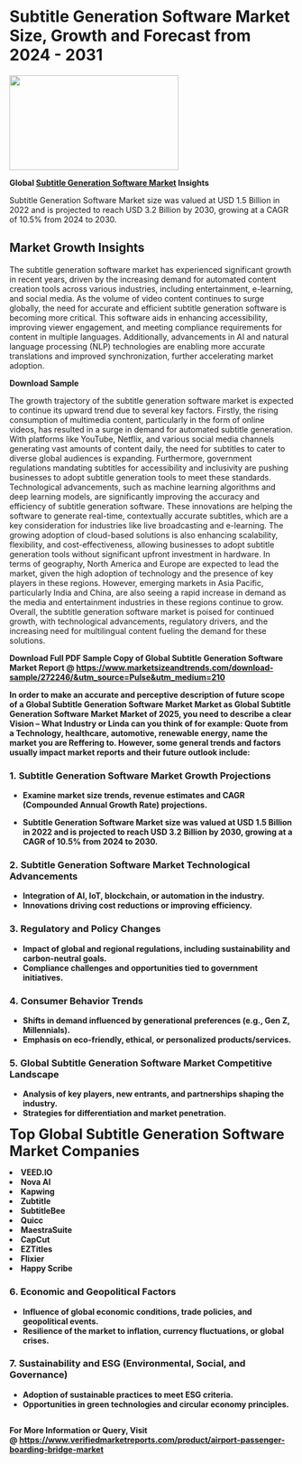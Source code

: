 <H1>Subtitle Generation Software Market Size, Growth and Forecast from 2024 - 2031</H1><img class="aligncenter size-medium wp-image-584254" src="https://thirdeyenews.in/wp-content/uploads/2024/09/Global-Market-Research-300x168.jpeg" alt="" width="300" height="168" /><p><strong>Global&nbsp;<a href="https://www.marketsizeandtrends.com/download-sample/272246/&amp;utm_source=Pulse&amp;utm_medium=210">Subtitle Generation Software Market</a> Insights</strong></p><p>Subtitle Generation Software Market size was valued at USD 1.5 Billion in 2022 and is projected to reach USD 3.2 Billion by 2030, growing at a CAGR of 10.5% from 2024 to 2030.</p><p><h2>Market Growth Insights</h2> <p>The subtitle generation software market has experienced significant growth in recent years, driven by the increasing demand for automated content creation tools across various industries, including entertainment, e-learning, and social media. As the volume of video content continues to surge globally, the need for accurate and efficient subtitle generation software is becoming more critical. This software aids in enhancing accessibility, improving viewer engagement, and meeting compliance requirements for content in multiple languages. Additionally, advancements in AI and natural language processing (NLP) technologies are enabling more accurate translations and improved synchronization, further accelerating market adoption.</p> <p><strong>Download Sample</strong></p> <p>The growth trajectory of the subtitle generation software market is expected to continue its upward trend due to several key factors. Firstly, the rising consumption of multimedia content, particularly in the form of online videos, has resulted in a surge in demand for automated subtitle generation. With platforms like YouTube, Netflix, and various social media channels generating vast amounts of content daily, the need for subtitles to cater to diverse global audiences is expanding. Furthermore, government regulations mandating subtitles for accessibility and inclusivity are pushing businesses to adopt subtitle generation tools to meet these standards. Technological advancements, such as machine learning algorithms and deep learning models, are significantly improving the accuracy and efficiency of subtitle generation software. These innovations are helping the software to generate real-time, contextually accurate subtitles, which are a key consideration for industries like live broadcasting and e-learning. The growing adoption of cloud-based solutions is also enhancing scalability, flexibility, and cost-effectiveness, allowing businesses to adopt subtitle generation tools without significant upfront investment in hardware. In terms of geography, North America and Europe are expected to lead the market, given the high adoption of technology and the presence of key players in these regions. However, emerging markets in Asia Pacific, particularly India and China, are also seeing a rapid increase in demand as the media and entertainment industries in these regions continue to grow. Overall, the subtitle generation software market is poised for continued growth, with technological advancements, regulatory drivers, and the increasing need for multilingual content fueling the demand for these solutions.</p> <p><strong></p><p><span class=""><strong>Download Full PDF Sample Copy of Global Subtitle Generation Software Market Report</strong> @ <a href="https://www.marketsizeandtrends.com/download-sample/272246/&amp;utm_source=Pulse&amp;utm_medium=210" target="_blank">https://www.marketsizeandtrends.com/download-sample/272246/&amp;utm_source=Pulse&amp;utm_medium=210</a></span></p><p>In order to make an accurate and perceptive description of future scope of a Global&nbsp;Subtitle Generation Software Market Market as Global&nbsp;Subtitle Generation Software Market Market of 2025, you need to describe a clear Vision &ndash; What Industry or Linda can you think of for example: Quote from a Technology, healthcare, automotive, renewable energy, name the market you are Reffering to. However, some general trends and factors usually impact market reports and their future outlook include:</p><h3>1.&nbsp;<strong>Subtitle Generation Software Market Growth Projections</strong></h3><ul><li>Examine market size trends, revenue estimates and CAGR (Compounded Annual Growth Rate) projections.</li><li><p>Subtitle Generation Software Market size was valued at USD 1.5 Billion in 2022 and is projected to reach USD 3.2 Billion by 2030, growing at a CAGR of 10.5% from 2024 to 2030.</p></li></ul><h3>2.&nbsp;<strong>Subtitle Generation Software Market Technological Advancements</strong></h3><ul><li>Integration of AI, IoT, blockchain, or automation in the industry.</li><li>Innovations driving cost reductions or improving efficiency.</li></ul><h3>3.&nbsp;<strong>Regulatory and Policy Changes</strong></h3><ul><li>Impact of global and regional regulations, including sustainability and carbon-neutral goals.</li><li>Compliance challenges and opportunities tied to government initiatives.</li></ul><h3>4.&nbsp;<strong>Consumer Behavior Trends</strong></h3><ul><li>Shifts in demand influenced by generational preferences (e.g., Gen Z, Millennials).</li><li>Emphasis on eco-friendly, ethical, or personalized products/services.</li></ul><h3>5.&nbsp;<strong>Global Subtitle Generation Software Market Competitive Landscape</strong></h3><ul><li>Analysis of key players, new entrants, and partnerships shaping the industry.</li><li>Strategies for differentiation and market penetration.</li></ul><p data-pm-slice="1 1 []"><span style="color: inherit; font-family: inherit; font-size: 25px;">Top Global Subtitle Generation Software Market Companies</span></p><div class="" data-test-id=""><p><li>VEED.IO</li><li> Nova AI</li><li> Kapwing</li><li> Zubtitle</li><li> SubtitleBee</li><li> Quicc</li><li> MaestraSuite</li><li> CapCut</li><li> EZTitles</li><li> Flixier</li><li> Happy Scribe</li></p></div><h3>6.&nbsp;<strong>Economic and Geopolitical Factors</strong></h3><ul><li>Influence of global economic conditions, trade policies, and geopolitical events.</li><li>Resilience of the market to inflation, currency fluctuations, or global crises.</li></ul><h3>7.&nbsp;<strong>Sustainability and ESG (Environmental, Social, and Governance)</strong></h3><ul><li>Adoption of sustainable practices to meet ESG criteria.</li><li>Opportunities in green technologies and circular economy principles.</li></ul><h2><strong style="font-size: 14px;">For More Information or Query, Visit @&nbsp;</strong><a style="background-color: #ffffff; font-size: 14px;" href="https://www.marketsizeandtrends.com/report/subtitle-generation-software-market/" target="_blank">https://www.verifiedmarketreports.com/product/airport-passenger-boarding-bridge-market</a></h2>
